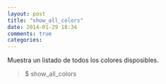 ```yaml
---
layout: post
title: "show_all_colors"
date: 2014-01-29 18:34
comments: true
categories: 
---
```

Muestra un listado de todos los colores disposibles.

>$ show_all_colors

